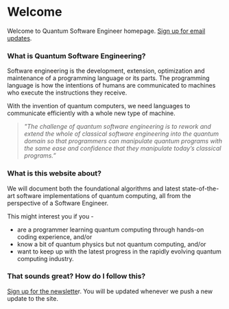 # Welcome

Welcome to Quantum Software Engineer homepage. [Sign up for email updates](https://mailchi.mp/ffae712ee87b/quantum-software-engineer-homepage).

### What is Quantum Software Engineering?

Software engineering is the development, extension, optimization and maintenance of a programming language or its parts. The programming language is how the intentions of humans are communicated to machines who execute the instructions they receive.

With the invention of quantum computers, we need languages to communicate efficiently with a whole new type of machine.

> _"The challenge of quantum software engineering is to rework and extend the whole of classical software engineering into the quantum domain so that programmers can manipulate quantum programs with the same ease and confidence that they manipulate today’s classical programs.”_&#x20;

### What is this website about?

We will document both the foundational algorithms and latest state-of-the-art software implementations of quantum computing, all from the perspective of a Software Engineer.

This might interest you if you -

* are a programmer learning quantum computing through hands-on coding experience, and/or
* know a bit of quantum physics but not quantum computing, and/or
* want to keep up with the latest progress in the rapidly evolving quantum computing industry.

### That sounds great? How do I follow this?

[Sign up for the newslette](https://mailchi.mp/ffae712ee87b/quantum-software-engineer-homepage)r. You will be updated whenever we push a new update to the site.

